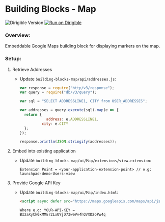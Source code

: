 # Building Blocks - Map

![Dirigible Version](https://img.shields.io/badge/dirigible%20version-3.x-green.svg) [![Run on Dirigible](https://img.shields.io/badge/run%20on-dirigible-blue.svg)](https://trial.ingress.pro.promart.shoot.canary.k8s-hana.ondemand.com/services/v3/web/ide-deploy-manager/?repository=https://github.com/dirigiblelabs/building-blocks-map.git&uri=/services/v3/web/ide/)

### Overview:
Embeddable Google Maps building block for displaying markers on the map.

### Setup:

1. Retrieve Addresses
    - Update ``building-blocks-map/api/addresses.js``:
    
      ```javascript
      var response = require("http/v3/response");
      var query = require("db/v3/query");

      var sql = "SELECT ADDRESSLINE1, CITY from USER_ADDRESSES";

      var addresses = query.execute(sql).map(e => {
      	return {
		          address: e.ADDRESSLINE1,
    	  	    city: e.CITY
      	};
      });

      response.println(JSON.stringify(addresses));
      ```
1. Embed into existing application
    - Update ``building-blocks-map/ui/Map/extensions/view.extension``:

      ```
      Extension Point = <your-application-extension-point> // e.g: launchpad-demo-Users-view
      ```

1. Provide Google API Key
    - Update ``building-blocks-map/ui/Map/index.html``:


      ```html
      <script async defer src="https://maps.googleapis.com/maps/api/js?callback=initMap&key=YOUR-API-KEY"></script>
      ```
      
      ``Where e.g: YOUR-API-KEY = BI2aXyCk0xMMEr2LxUYjD73weVv4hQVXD2oPw4q``
